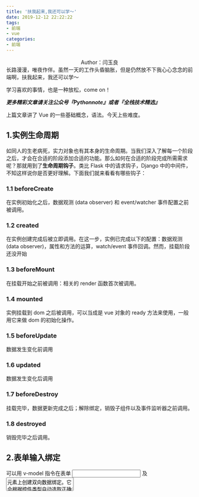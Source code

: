 ```yaml
---
title: '扶我起来,我还可以学～'
date: 2019-12-12 22:22:22
tags:
- 前端
- vue
categories:
- 前端
---
```


 <center>Author：闫玉良</center> 
长路漫漫，唯夜作伴。虽然一天的工作头昏脑胀，但是仍然放不下我心心念念的前端啊，扶我起来，我还可以学～

学习喜欢的事情，也是一种放松，come on！

<!--more-->

***更多精彩文章请关注公众号『Pythonnote』或者『全栈技术精选』***

上篇文章讲了 Vue 的一些基础概念，语法。今天上些难度。

## 1.实例生命周期

如同人的生老病死，实力对象也有其本身的生命周期。当我们深入了解每一个阶段之后，才会在合适的阶段添加合适的功能。那么如何在合适的阶段完成所需需求呢？那就用到了**生命周期钩子**。类比 Flask 中的请求钩子，Django 中的中间件，不知这样说你是否更好理解。下面我们就来看看有哪些钩子：

### 1.1 beforeCreate

在实例初始化之后，数据观测 (data observer) 和 event/watcher 事件配置之前被调用。

### 1.2 created

在实例创建完成后被立即调用。在这一步，实例已完成以下的配置：数据观测 (data observer)，属性和方法的运算，watch/event 事件回调。然而，挂载阶段还没开始

### 1.3 beforeMount

在挂载开始之前被调用：相关的 render 函数首次被调用。

### 1.4 mounted

实例挂载到 dom 之后被调用，可以当成是 vue 对象的 ready 方法来使用，一般用它来做 dom 的初始化操作。

### 1.5 beforeUpdate

数据发生变化前调用

### 1.6 updated

数据发生变化后调用

### 1.7 beforeDestroy

挂载完毕，数据更新完成之后；解除绑定，销毁子组件以及事件监听器之前调用。

### 1.8 destroyed

销毁完毕之后调用。

## 2.表单输入绑定

可以用 v-model 指令在表单 <input> 及 <textarea> 元素上创建双向数据绑定。它会根据控件类型自动选取正确的方法来更新元素

### 2.1单行文本框

```html
<input v-model="message" placeholder="edit me">
<p>Message is: {{ message }}</p>
```

### 2.2 多行文本框

```html
<span>Multiline message is:</span>
<p>{{ message }}</p>
<textarea v-model="message" placeholder="add multiple lines"></textarea>
```

### 2.3 复选框

单个复选框，绑定到布尔值：

```html
<input type="checkbox" id="checkbox" v-model="checked">
<label for="checkbox">{{ checked }}</label>
```

多个复选框，绑定到同一个数组：

```html
<div id='example-3'>
  <input type="checkbox" id="jack" value="Jack" v-model="checkedNames">
  <label for="jack">Jack</label>
  <input type="checkbox" id="john" value="John" v-model="checkedNames">
  <label for="john">John</label>
  <input type="checkbox" id="mike" value="Mike" v-model="checkedNames">
  <label for="mike">Mike</label>
  <br>
  <span>Checked names: {{ checkedNames }}</span>
</div>

......

new Vue({
  el: '#example-3',
  data: {
    checkedNames: []
  }
})
```

### 2.4 单选框

```html
<div id="example-4">
  <input type="radio" id="one" value="One" v-model="picked">
  <label for="one">One</label>
  <br>
  <input type="radio" id="two" value="Two" v-model="picked">
  <label for="two">Two</label>
  <br>
  <span>Picked: {{ picked }}</span>
</div>

......

new Vue({
  el: '#example-4',
  data: {
    picked: ''
  }
})
```

### 2.5 下拉框

```html
<div id="example-5">
  <select v-model="selected">
    <option disabled value="">请选择</option>
    <option>A</option>
    <option>B</option>
    <option>C</option>
  </select>
  <span>Selected: {{ selected }}</span>
</div>

......

new Vue({
  el: '...',
  data: {
    selected:''
  }
})
```

## 3.计算属性&监听属性

### 3.1 计算属性

模板内的表达式非常便利，但是设计它们的初衷是用于简单运算的。在模板中放入太多的逻辑会让模板过重且难以维护。例如：

```html
<div id="example">
  {{ message.split('').reverse().join('') }}
</div>
```

这个表达式的功能是将message字符串进行反转，这种带有复杂逻辑的表达式，我们可以使用计算属性

```html
<div id="example">
  <p>Original message: "{{ message }}"</p>
  <p>Computed reversed message: "{{ reversedMessage }}"</p>
</div>

......

var vm = new Vue({
  el: '#example',
  data: {
    message: 'Hello'
  },
  computed: {
    // 计算属性的 getter
    reversedMessage: function () {
      // `this` 指向 vm 实例
      return this.message.split('').reverse().join('')
    }
  }
})
```

### 3.2 侦听属性

侦听属性的作用是侦听某属性值的变化，从而做相应的操作，侦听属性是一个对象，它的键是要监听的对象或者变量，值一般是函数,当你侦听的元素发生变化时，需要执行的函数，这个函数有两个形参，第一个是当前值，第二个是变化后的值。 

```js
window.onload = function(){
    var vm = new Vue({
        el:'#app',
        data:{
            iNum:1
        },
        watch:{
            iNum:function(newval,oldval){
                console.log(newval + ' | ' + oldval) 
            }
        },
        methods:{
            fnAdd:function(){
                this.iNum += 1;
            }
        }
    });
}
```

## 4.过滤器

Vue.js 允许你自定义过滤器，可被用于一些常见的文本格式化。过滤器可以用在两个地方：双花括号插值和 v-bind 表达式

```html
<!-- 在双花括号中 -->
{{ prize | RMB }}

<!-- 在v-bind中 -->
<div v-bind:id="rawId | formatId"></div>
```

过滤器实际上是一个函数，可以在一个组件的选项中定义组件内部过滤器：

```js
filters:{
  RMB:function(value){
    if(value=='')
    {
      return;
    }
    return '¥ '+value;
  }
}
```

或者在创建 Vue 实例之前全局定义过滤器：

```js
Vue.filter('Yuan',function(value){
  if(value=='')
  {
    return;
  }
  return value+'元';
});
```

此时过滤器'RMB'只能在定义它的对象接管标签内使用，而 'Yuan' 可以全局使用

## 5. 数据交互

vue.js没有集成ajax功能，要使用ajax功能，可以使用vue官方推荐的axios.js库来做ajax的交互。 axios库的下载地址：https://github.com/axios/axios/releases

### 5.1 axios完整写法：

```js
axios({
  method: 'post',
  url: '/user/12345',
  data: {
    firstName: 'Fred',
    lastName: 'Flintstone'
  }
})
.then(function (response) {
  console.log(response);
})
.catch(function (error) {
  console.log(error);
});
```

axios请求的写法也写成get方式后post方式。

### 5.2 执行get请求

```js
// 为给定 ID 的 user 创建请求
// then是请求成功时的响应，catch是请求失败时的响应

axios.get('/user?ID=12345')
.then(function (response) {
  console.log(response);
})
.catch(function (error) {
  console.log(error);
});


// 可选地，上面的请求可以这样做
axios.get('/user', {
  params: {
    ID: 12345
  }
})
.then(function (response) {
  console.log(response);
})
.catch(function (error) {
  console.log(error);
});
```

### 5.3 执行post请求

```js
axios.post('/user', {
  firstName: 'Fred',
  lastName: 'Flintstone'
})
.then(function (response) {
  console.log(response);
})
.catch(function (error) {
  console.log(error);
});
```

## 6.ES6 语法

### 6.1 变量声明let和const

let 和 const 是新增的声明变量的开头的关键字，在这之前，变量声明是用 var 关键字，这两个关键字和 var 的区别是，它们声明的变量没有预解析，let 和 const 的区别是，let 声明的是一般变量，const 申明的常量，不可修改。

```js
alert(iNum01) // 弹出undefined
// alert(iNum02); 报错，let关键字定义变量没有变量预解析
// alert(iNum03); 报错，const关键字定义变量没有变量预解析

var iNum01 = 6;
// 使用let关键字定义变量
let iNum02 = 12;
// 使用const关键字定义变量
const iNum03 = 24;

alert(iNum01); // 弹出6
alert(iNum02); // 弹出12
alert(iNum03); // 弹出24

iNum01 = 7;
iNum02 = 13;
//iNum03 = 25; // 报错,const定义的变量不可修改,const定义的变量是常量

alert(iNum01)
alert(iNum02); 
alert(iNum03);
```

### 6.2 箭头函数

可以把箭头函数理解成匿名函数的第二种写法，箭头函数的作用是可以在对象中绑定 this，解决了 JavaScript 中 this 指定混乱的问题。

```js
// 定义函数的一般方式
/*
function fnRs(a,b){
    var rs = a + b;
    alert(rs);
}
fnRs(1,2);        
*/

// 通过匿名函数赋值来定义函数
/*
var fnRs = function(a,b){
    var rs = a + b;
    alert(rs);
}
fnRs(1,2);
*/

// 通过箭头函数的写法定义
var fnRs = (a,b)=>{
    var rs = a + b;
    alert(rs);
}        
// fnRs(1,2);

// 一个参数可以省略小括号
var fnRs2 = a =>{
    alert(a);
}
fnRs2('haha!');


// 箭头函数的作用，可以绑定对象中的this
var person = {
    name:'tom',
    age:18,
    showName:function(){
        setTimeout(()=>{
            alert(this.name);
        },1000)            
    }
}
person.showName();
```

### 6.3 模块导入import和导出export

javascript 之前是没有模块的功能的，之前做 js 模块化开发，是用的一些 js 库来模拟实现的，在 ES6 中加入了模块的功能，和 python 语言一样，python 中一个文件就是一个模块，ES6 中，一个 js 文件就是一个模块，不同的是，js 文件中需要先导出 (export) 后，才能被其他 js 文件导入(import)

```js
// model.js文件中导出
var person = {name:'tom',age:18}
export default {person}

// index.js文件夹中导入
import person from 'js/model.js'

// index.js中使用模块
person.name
person.age

/*
上面导出时使用了default关键字，如果不使用这个关键字，导入时需要加大括号：
import {person} from 'js/model.js'
*/
```

目前ES6的模块功能需要在服务器环境下才可以运行。

### 6.4 对象的简写

javascript 对象在 ES6 中可以做一些简写形式，了解这些简写形式，才能方便我们读懂一些在 javascript 代码中简写的对象。

```js
let name = '李思';
let age = 18;

/*
var person = {
    name:name,
    age:age,
    showname:function(){
        alert(this.name);
    },
    showage:function(){
        alert(this.age);
    }
}
*/

// 简写成下面的形式
var person = {
    name,
    age,
    showname(){
      alert(this.name);
    },
    showage(){
      alert(this.age);
    }
}

person.showname();
person.showage();
```